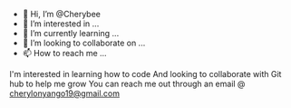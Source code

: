 - 👋 Hi, I’m @Cherybee
- 👀 I’m interested in ...
- 🌱 I’m currently learning ...
- 💞️ I’m looking to collaborate on ...
- 📫 How to reach me ...

<!---
Cherybee/Cherybee is a ✨ special ✨ repository because its `README.md` (this file) appears on your GitHub profile.
You can click the Preview link to take a look at your changes.
--->
I'm interested in learning how to code 
And looking to collaborate with Git hub to help me grow 
You can reach me out through an email @ cherylonyango19@gmail.com
